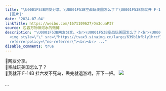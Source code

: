 ```yaml
---
title: "\U0001F53B网友分享。\U0001F53B空战玩美国怎么了？\U0001F53B我就开 F-14B 挂六发不死鸟，丢完就退游戏，开下一把。
  [图片]"
date: '2024-07-04'
linkTitle: https://weibo.com/1671109627/Om3cuaPI7
source: 包容万物恒河水的微博
description: "\U0001F53B网友分享。<br>\U0001F53B空战玩美国怎么了？<br>\U0001F53B我就开 F-14B 挂六发不死鸟，丢完就退游戏，开下一把。
  <img style=\"\" src=\"https://tvax3.sinaimg.cn/large/639b1bfbly1hrcf1lsdhsj20ge0km40b.jpg\"
  referrerpolicy=\"no-referrer\"><br><br> ..."
disable_comments: true
---
```

🔻网友分享。<br>🔻空战玩美国怎么了？<br>🔻我就开 F-14B 挂六发不死鸟，丢完就退游戏，开下一把。 <img style="" src="https://tvax3.sinaimg.cn/large/639b1bfbly1hrcf1lsdhsj20ge0km40b.jpg" referrerpolicy="no-referrer"><br><br> ...